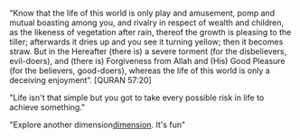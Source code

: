“Know that the life of this world is only play and amusement, 
pomp and mutual boasting among you, and rivalry in respect of 
wealth and children, as the likeness of vegetation after rain,
thereof the growth is pleasing to the tiller; afterwards it 
dries up and you see it turning yellow; then it becomes straw.
But in the Hereafter (there is) a severe torment (for the 
disbelievers, evil-doers), and (there is) Forgiveness from 
Allah and (His) Good Pleasure (for the believers, good-doers),
whereas the life of this world is only a deceiving enjoyment“.
[QURAN 57:20]

"Life isn't that simple but you got to take every possible risk in life to achieve something."

"Explore another dimension[dimension](../dimensions/dimension.md). It's fun"
